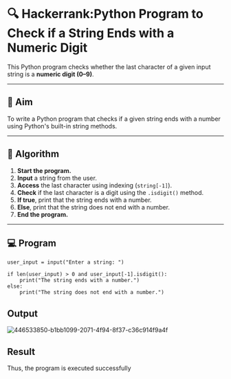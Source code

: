 # 🔍 Hackerrank:Python Program to Check if a String Ends with a Numeric Digit

This Python program checks whether the last character of a given input string is a **numeric digit (0–9)**.

---

## 🎯 Aim

To write a Python program that checks if a given string ends with a number using Python's built-in string methods.

---

## 🧠 Algorithm

1. **Start the program.**
2. **Input** a string from the user.
3. **Access** the last character using indexing (`string[-1]`).
4. **Check** if the last character is a digit using the `.isdigit()` method.
5. **If true**, print that the string ends with a number.
6. **Else**, print that the string does not end with a number.
7. **End the program.**

---

## 💻  Program
```
user_input = input("Enter a string: ")

if len(user_input) > 0 and user_input[-1].isdigit():
    print("The string ends with a number.")
else:
    print("The string does not end with a number.")
```

## Output
![446533850-b1bb1099-2071-4f94-8f37-c36c914f9a4f](https://github.com/user-attachments/assets/6563f2af-75b7-453e-acc7-a06b3c0cd8fe)


## Result
Thus, the program is executed successfully
